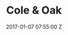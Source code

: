 ---
title: Cole & Oak
date: 2017-01-07 07:55:00 Z
categories:
- small business
tags:
- branding
- website
- logo
- small business
Hero Text: Creating brand collateral for a photography company
First Large Image: "/uploads/coleandoak-browser.jpg"
Second Large Image: "/uploads/coleandoak-logo.jpg"
Third Large Image: "/uploads/coleandoak-business-card-wide.jpg"
More Projects:
- Name: Powercity Films
  Description: Developing an identity for a storytelling film company
  Background: 'linear-gradient(122deg, #FFEC3A, #FDD31B)'
  Link: "/work/powercity-films"
---